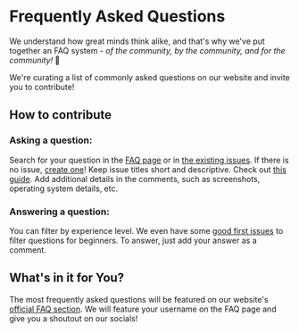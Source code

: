 # Frequently Asked Questions

We understand how great minds think alike, and that's why we've put together an FAQ system - _of the community, by the community, and for the community!_ :sparkling_heart:

We're curating a list of commonly asked questions on our website and invite you to contribute!

## How to contribute

### Asking a question:
Search for your question in the [FAQ page](https://learn.jina.ai/faq) or in [the existing issues](/../../issues). 
If there is no issue, [create one](/../../issues/new)! 
Keep issue titles short and descriptive. Check out [this guide](https://medium.com/nyc-planning-digital/writing-a-proper-github-issue-97427d62a20f).
Add additional details in the comments, such as screenshots, operating system details, etc.

### Answering a question:
You can filter by experience level. We even have some [good first issues](/../../issues?q=is%3Aopen+is%3Aissue+label%3A%22good+first+issue%22) to filter questions for beginners.
To answer, just add your answer as a comment.

## What's in it for You?
The most frequently asked questions will be featured on our website's [official FAQ section](https://learn.jina.ai/faq). We will feature your username on the FAQ page and give you a shoutout on our socials!
